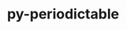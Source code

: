 ---
title: "py-periodictable"
layout: cache
categories: [package, develop]
meta: {"compilers": ["none"], "num_specs": 10, "num_specs_by_stack": {"e4s": 5, "e4s-neoverse-v2": 5, "root": 10}, "oss": ["ubuntu22.04"], "platforms": ["linux"], "stacks": ["e4s", "e4s-neoverse-v2", "root"], "targets": ["neoverse_v2", "x86_64_v3"], "versions": ["1.5.0"]}
spec_details: [{"compiler": "none", "hash": "66uvn5aiovxfrd6seep3wza64qvwlhbr", "os": "ubuntu22.04", "platform": "linux", "size": "-", "stacks": ["e4s", "root"], "target": "x86_64_v3", "variants": ["build_system=python_pip"], "versions": ["1.5.0"]}, {"compiler": "none", "hash": "dk3cxydfxnl2neoake5q4mohcwitw6lg", "os": "ubuntu22.04", "platform": "linux", "size": "-", "stacks": ["e4s-neoverse-v2", "root"], "target": "neoverse_v2", "variants": ["build_system=python_pip"], "versions": ["1.5.0"]}, {"compiler": "none", "hash": "iw2yk4y6v373l2lrdoljq5evdsmflh4u", "os": "ubuntu22.04", "platform": "linux", "size": "-", "stacks": ["e4s-neoverse-v2", "root"], "target": "neoverse_v2", "variants": ["build_system=python_pip"], "versions": ["1.5.0"]}, {"compiler": "none", "hash": "kez4fxxjloxquohvdcitjkdcspiidexq", "os": "ubuntu22.04", "platform": "linux", "size": "-", "stacks": ["e4s", "root"], "target": "x86_64_v3", "variants": ["build_system=python_pip"], "versions": ["1.5.0"]}, {"compiler": "none", "hash": "mlqgupffygxkrbidp5c5wjz4uwd7s3vt", "os": "ubuntu22.04", "platform": "linux", "size": "-", "stacks": ["e4s", "root"], "target": "x86_64_v3", "variants": ["build_system=python_pip"], "versions": ["1.5.0"]}, {"compiler": "none", "hash": "nfzvlfgj3oq2pdpqdqqmqsffhf2nm7px", "os": "ubuntu22.04", "platform": "linux", "size": "-", "stacks": ["e4s", "root"], "target": "x86_64_v3", "variants": ["build_system=python_pip"], "versions": ["1.5.0"]}, {"compiler": "none", "hash": "q6prf2euzqchpxqtg4bdagzncniqr5zm", "os": "ubuntu22.04", "platform": "linux", "size": "-", "stacks": ["e4s", "root"], "target": "x86_64_v3", "variants": ["build_system=python_pip"], "versions": ["1.5.0"]}, {"compiler": "none", "hash": "qg6hmhackuz33non4bnjc3xknmhuvuby", "os": "ubuntu22.04", "platform": "linux", "size": "-", "stacks": ["e4s-neoverse-v2", "root"], "target": "neoverse_v2", "variants": ["build_system=python_pip"], "versions": ["1.5.0"]}, {"compiler": "none", "hash": "uo2k27khqp75r7445xhp67qxobpwtda7", "os": "ubuntu22.04", "platform": "linux", "size": "-", "stacks": ["e4s-neoverse-v2", "root"], "target": "neoverse_v2", "variants": ["build_system=python_pip"], "versions": ["1.5.0"]}, {"compiler": "none", "hash": "wav762arsrdkokk7lklfkru74ohpb3nn", "os": "ubuntu22.04", "platform": "linux", "size": "-", "stacks": ["e4s-neoverse-v2", "root"], "target": "neoverse_v2", "variants": ["build_system=python_pip"], "versions": ["1.5.0"]}]
---